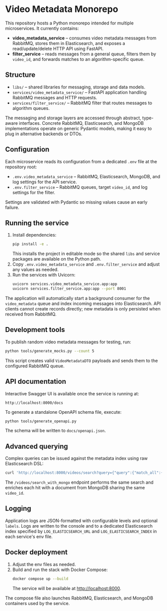 # Video Metadata Monorepo

This repository hosts a Python monorepo intended for multiple microservices. It currently contains:

- **video_metadata_service** – consumes video metadata messages from RabbitMQ, stores them in Elasticsearch, and exposes a read/update/delete HTTP API using FastAPI.
- **filter_service** – reads messages from a general queue, filters them by `video_id`, and forwards matches to an algorithm-specific queue.

## Structure

- `libs/` – shared libraries for messaging, storage and data models.
- `services/video_metadata_service/` – FastAPI application handling RabbitMQ messages and HTTP requests.
- `services/filter_service/` – RabbitMQ filter that routes messages to algorithm queues.

The messaging and storage layers are accessed through abstract, type-aware interfaces. Concrete RabbitMQ, Elasticsearch, and MongoDB implementations operate on generic Pydantic models, making it easy to plug in alternative backends or DTOs.

## Configuration

Each microservice reads its configuration from a dedicated `.env` file at the repository root:

- `.env.video_metadata_service` – RabbitMQ, Elasticsearch, MongoDB, and log settings for the API service.
- `.env.filter_service` – RabbitMQ queues, target `video_id`, and log settings for the filter.

Settings are validated with Pydantic so missing values cause an early failure.

## Running the service

1. Install dependencies:
   ```bash
   pip install -e .
   ```
   This installs the project in editable mode so the shared `libs` and service packages are available on the Python path.
2. Copy `.env.video_metadata_service` and `.env.filter_service` and adjust any values as needed.
3. Run the services with Uvicorn:
   ```bash
   uvicorn services.video_metadata_service.app:app
   uvicorn services.filter_service.app:app --port 8001
   ```

The application will automatically start a background consumer for the `video_metadata` queue and index incoming messages into Elasticsearch. API clients cannot create records directly; new metadata is only persisted when received from RabbitMQ.

## Development tools

To publish random video metadata messages for testing, run:

```bash
python tools/generate_mocks.py --count 5
```

This script creates valid `VideoMetadataDTO` payloads and sends them to the configured RabbitMQ queue.

## API documentation

Interactive Swagger UI is available once the service is running at:

```
http://localhost:8000/docs
```

To generate a standalone OpenAPI schema file, execute:

```bash
python tools/generate_openapi.py
```

The schema will be written to `docs/openapi.json`.

## Advanced querying

Complex queries can be issued against the metadata index using raw Elasticsearch DSL:

```bash
curl 'http://localhost:8000/videos/search?query={"query":{"match_all":{}}}'
```

The `/videos/search_with_mongo` endpoint performs the same search and enriches each hit with a document from MongoDB sharing the same `video_id`.

## Logging

Application logs are JSON-formatted with configurable levels and optional `labels`. Logs are written to the console and to a dedicated Elasticsearch index specified by `LOG_ELASTICSEARCH_URL` and `LOG_ELASTICSEARCH_INDEX` in each service's env file.

## Docker deployment

1. Adjust the env files as needed.
2. Build and run the stack with Docker Compose:
   ```bash
   docker compose up --build
   ```
   The service will be available at [http://localhost:8000](http://localhost:8000).

The compose file also launches RabbitMQ, Elasticsearch, and MongoDB containers used by the service.
